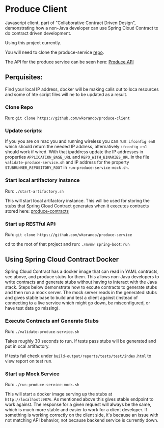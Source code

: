 # Produce Client 

Javascript client, part of "Collaborative Contract Driven Design", demonstrating how a non-Java developer can use Spring Cloud Contract to do contract driven development.

Using this project currently.

You will need to clone the produce-service [repo](https://github.com/wkorando/produce-service).

The API for the produce service can be seen here: [Produce API](http://htmlpreview.github.io/?https://github.com/wkorando/collaborative-contract-driven-development-2-0/blob/master/index.html)

## Perquisites: 
Find your local IP address, docker will be making calls out to loca resources and some of hte script files will ne to be updated as a result. 

### Clone Repo

Run: `git clone https://github.com/wkorando/produce-client`

### Update scripts:

If you you are on mac you and running wireless you can run: `ifconfig en0` which should return the needed IP address, alternatively `ifconfig en1` should work if wired. With that ipaddress update the IP addresses in properties `APPLICATION_BASE_URL` and `REPO_WITH_BINARIES_URL` in the file `validate-produce-service.sh` and IP address for the property `STUBRUNNER_REPOSITORY_ROOT` in `run-produce-service-mock.sh`. 

### Start local artifactory instance

Run: `./start-artifactory.sh`

This will start local artifactory instance. This will be used for storing the stubs that Spring Cloud Contract generates when it executes contracts stored here: [produce-contracts](https://github.com/wkorando/produce-contracts)

### Start up RESTful API:

Run: `git clone https://github.com/wkorando/produce-service`

cd to the root of that project and run: `./mvnw spring-boot:run`


## Using Spring Cloud Contract Docker

Spring Cloud Contract has a docker image that can read in YAML contracts, see above, and produce stubs for them. This allows non-Java developers to write contracts and generate stubs without having to interact with the Java stack. Steps below demonstrate how to excute contracts to generate stubs and then run a mock server. The mock server reads in the generated stubs and gives stable base to build and test a client against (instead of connecting to a live service which might go down, be misconfigured, or have test data go missing).

### Execute Contracts anf Generate Stubs

Run: `./validate-produce-service.sh`

Takes roughly 30 seconds to run. If tests pass stubs will be generated and put in ocal artifactory. 

If tests fail check under `build-output/reports/tests/test/index.html` to view report on test run.

### Start up Mock Service

Run: `./run-produce-service-mock.sh`

This will start a docker image serving up the stubs at `http://localhost:9876`. As mentioned above this gives stable endpoint to work against. The response for a given request will always be the same, which is much more stable and easier to work for a client developer. If something is working correctly on the client side, it's because an issue with not matching API behavior, not because backend service is currently down. 

